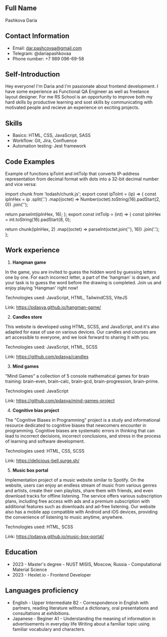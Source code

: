 ## Full Name
Pashkova Daria
## Contact Information
* Email: dar.pashcovaa@gmail.com
* Telegram: @dariapashkovaa
* Phone number: +7 989 096-69-58

## Self-Introduction
Hey everyone! I'm Daria and I'm passionate about frontend development. I have some experience as Functional QA Engineer as well as freelance layout designer. For me RS School is an opportunity to improve both my hard skills by productive learning and sost skills by communicating with motivated people and recieve an experience on exciting projects. 

## Skills
* Basics: HTML, CSS, JavaScript, SASS
* Workflow: Git, Jira, Confluence
* Automation testing: Jest framework

## Code Examples
Example of functions ipToInt and intToIp that converts IP-address representation from decimal format with dots into a 32-bit decimal number and vice versa:

import chunk from 'lodash/chunk.js';
export const ipToInt = (ip) => {
  const ipInHex = ip
    .split('.')
    .map((octet) => Number(octet).toString(16).padStart(2, 0))
    .join('');

  return parseInt(ipInHex, 16);
};
export const intToIp = (int) => {
  const ipInHex = int.toString(16).padStart(8, 0);

  return chunk(ipInHex, 2)
    .map((octet) => parseInt(octet.join(''), 16))
    .join('.');
};

## Work experience
1) **Hangman game**

In the game, you are invited to guess the hidden word by guessing letters one by one. For each incorrect letter, a part of the 'hangman' is drawn, and your task is to guess the word before the drawing is completed. Join us and enjoy playing 'Hangman' right now!

Technologies used: JavaScript, HTML, TailwindCSS, ViteJS

Link: https://pdasya.github.io/hangman-game/

2) **Candles store** 

This website is developed using HTML, SCSS, and JavaScript, and it's also adapted for ease of use on various devices. Our candles and courses are art accessible to everyone, and we look forward to sharing it with you.

Technologies used: JavaScript, HTML, SCSS

Link: https://github.com/pdasya/candles

3) **Mind games** 

"Mind Games" a collection of 5 console mathematical games for brain training: brain-even,
brain-calc, brain-gcd, brain-progression, brain-prime.

Technologies used: JavaScript

Link: https://github.com/pdasya/mind-games-project

4) **Cognitive bias project**

The "Cognitive Biases in Programming" project is a study and informational resource dedicated to cognitive biases that newcomers encounter in programming. Cognitive biases are systematic errors in thinking that can lead to incorrect decisions, incorrect conclusions, and stress in the process of learning and software development.

Technologies used: HTML, CSS, SCSS

Link: https://delicious-bell.surge.sh/

5) **Music box portal**

Implementation project of a music website similar to Spotify. On the website, users can enjoy an endless stream of music from various genres and artists, create their own playlists, share them with friends, and even download tracks for offline listening. The service offers various subscription plans, including free access with ads and a premium subscription with additional features such as downloads and ad-free listening. Our website also has a mobile app compatible with Android and iOS devices, providing the convenience of listening to music anytime, anywhere.

Technologies used: HTML, SCSS

Link: https://pdasya.github.io/music-box-portal/

## Education
* 2023 - Master's degree - NUST MISIS, Moscow, Russia - Computational Material Science
* 2023 - Hexlet.io - Frontend Developer

## Languages proficiency
* English - Upper Intermediate B2 - Correspondence in English with partners, reading literature without a dictionary, oral presentations and consultations at exhibitions.
* Japanese - Beginer A1 - Understanding the meaning of information in advertisements in everyday life Writing about a familiar topic using familiar vocabulary and characters. 